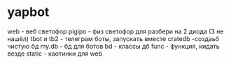 # yapbot
web - веб светофор
pigipo - физ светофор для разбери на 2 диода (3 не нашёл)
tbot и tb2 - телеграм боты, запускать вместе
cratedb -создаьб чистую бд
my.db - бд для ботов
bd - классы дб
func - функция, кидать везде
static - каотинки для web
